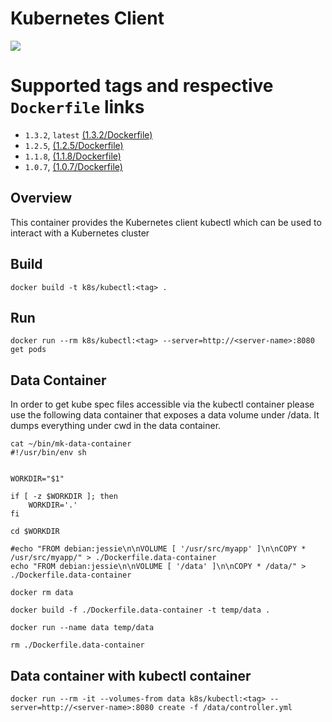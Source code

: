 # Kubernetes Client

[![](https://imagelayers.io/badge/lachlanevenson/k8s-kubectl:latest.svg)](https://imagelayers.io/?images=lachlanevenson/k8s-kubectl:latest 'Get your own badge on imagelayers.io')

# Supported tags and respective `Dockerfile` links
* `1.3.2`, `latest`    [(1.3.2/Dockerfile)](https://github.com/lachie83/k8s-kubectl/blob/v1.3.2/Dockerfile)
* `1.2.5`,     [(1.2.5/Dockerfile)](https://github.com/lachie83/k8s-kubectl/blob/v1.2.5/Dockerfile)
* `1.1.8`,     [(1.1.8/Dockerfile)](https://github.com/lachie83/k8s-kubectl/blob/v1.1.8/Dockerfile)
* `1.0.7`,     [(1.0.7/Dockerfile)](https://github.com/lachie83/k8s-kubectl/blob/v1.0.7/Dockerfile)


## Overview
This container provides the Kubernetes client kubectl which can be used to interact with a Kubernetes cluster

## Build
`docker build -t k8s/kubectl:<tag> .`

## Run
`docker run --rm k8s/kubectl:<tag> --server=http://<server-name>:8080 get pods`

## Data Container

In order to get kube spec files accessible via the kubectl container please use the following data container that exposes a data volume under /data. It dumps everything under cwd in the data container.

```
cat ~/bin/mk-data-container 
#!/usr/bin/env sh


WORKDIR="$1"

if [ -z $WORKDIR ]; then
    WORKDIR='.'
fi

cd $WORKDIR

#echo "FROM debian:jessie\n\nVOLUME [ '/usr/src/myapp' ]\n\nCOPY * /usr/src/myapp/" > ./Dockerfile.data-container
echo "FROM debian:jessie\n\nVOLUME [ '/data' ]\n\nCOPY * /data/" > ./Dockerfile.data-container

docker rm data

docker build -f ./Dockerfile.data-container -t temp/data .

docker run --name data temp/data

rm ./Dockerfile.data-container
```

## Data container with kubectl container
```
docker run --rm -it --volumes-from data k8s/kubectl:<tag> --server=http://<server-name>:8080 create -f /data/controller.yml
```
